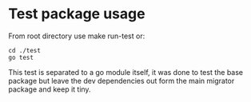 # Test package usage

From root directory use make run-test or:

```
cd ./test
go test
```

This test is separated to a go module itself, it was done to test the base package but leave the dev dependencies out form the main migrator package and keep it tiny.
